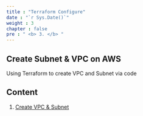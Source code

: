 ```yaml
---
title : "Terraform Configure"
date : "`r Sys.Date()`"
weight : 3
chapter : false
pre : " <b> 3. </b> "
---
```


## Create Subnet & VPC on AWS

Using Terraform to create VPC and Subnet via code


## Content

1. [Create VPC & Subnet](3.1-vpcsubnet/)
	